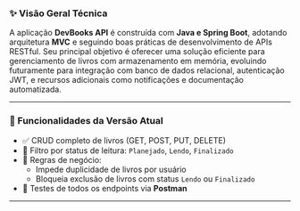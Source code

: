 ### ✨ Visão Geral Técnica

A aplicação **DevBooks API** é construída com **Java e Spring Boot**, adotando arquitetura **MVC** e seguindo boas práticas de desenvolvimento de APIs RESTful. Seu principal objetivo é oferecer uma solução eficiente para gerenciamento de livros com armazenamento em memória, evoluindo futuramente para integração com banco de dados relacional, autenticação JWT, e recursos adicionais como notificações e documentação automatizada.

---

### 🧩 Funcionalidades da Versão Atual

- ✅ CRUD completo de livros (GET, POST, PUT, DELETE)
- 📖 Filtro por status de leitura: `Planejado`, `Lendo`, `Finalizado`
- 🚫 Regras de negócio:
    - Impede duplicidade de livros por usuário
    - Bloqueia exclusão de livros com status `Lendo` ou `Finalizado`
- 🧪 Testes de todos os endpoints via **Postman**

---
